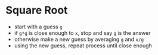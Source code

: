# Square Root

- start with a guess `g`
- if `g*g` is close enough to `x`, stop and say `g` is the answer
- otherwise make a new guess by averaging `g` and `x/g`
- using the new guess, repeat process until close enough
